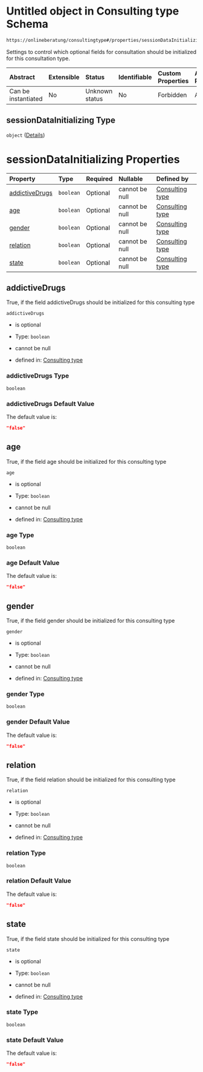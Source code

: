 # Untitled object in Consulting type Schema

```txt
https://onlineberatung/consultingtype#/properties/sessionDataInitializing
```

Settings to control which optional fields for consultation should be initialized for this consultation type.

| Abstract            | Extensible | Status         | Identifiable | Custom Properties | Additional Properties | Access Restrictions | Defined In                                                           |
| :------------------ | :--------- | :------------- | :----------- | :---------------- | :-------------------- | :------------------ | :------------------------------------------------------------------- |
| Can be instantiated | No         | Unknown status | No           | Forbidden         | Allowed               | none                | [consulting-type.json*](consulting-type.json "open original schema") |

## sessionDataInitializing Type

`object` ([Details](consulting-type-properties-sessiondatainitializing.md))

# sessionDataInitializing Properties

| Property                          | Type      | Required | Nullable       | Defined by                                                                                                                                                                                               |
| :-------------------------------- | :-------- | :------- | :------------- | :------------------------------------------------------------------------------------------------------------------------------------------------------------------------------------------------------- |
| [addictiveDrugs](#addictivedrugs) | `boolean` | Optional | cannot be null | [Consulting type](consulting-type-properties-sessiondatainitializing-properties-addictivedrugs.md "https://onlineberatung/consultingtype#/properties/sessionDataInitializing/properties/addictiveDrugs") |
| [age](#age)                       | `boolean` | Optional | cannot be null | [Consulting type](consulting-type-properties-sessiondatainitializing-properties-age.md "https://onlineberatung/consultingtype#/properties/sessionDataInitializing/properties/age")                       |
| [gender](#gender)                 | `boolean` | Optional | cannot be null | [Consulting type](consulting-type-properties-sessiondatainitializing-properties-gender.md "https://onlineberatung/consultingtype#/properties/sessionDataInitializing/properties/gender")                 |
| [relation](#relation)             | `boolean` | Optional | cannot be null | [Consulting type](consulting-type-properties-sessiondatainitializing-properties-relation.md "https://onlineberatung/consultingtype#/properties/sessionDataInitializing/properties/relation")             |
| [state](#state)                   | `boolean` | Optional | cannot be null | [Consulting type](consulting-type-properties-sessiondatainitializing-properties-state.md "https://onlineberatung/consultingtype#/properties/sessionDataInitializing/properties/state")                   |

## addictiveDrugs

True, if the field addictiveDrugs should be initialized for this consulting type

`addictiveDrugs`

*   is optional

*   Type: `boolean`

*   cannot be null

*   defined in: [Consulting type](consulting-type-properties-sessiondatainitializing-properties-addictivedrugs.md "https://onlineberatung/consultingtype#/properties/sessionDataInitializing/properties/addictiveDrugs")

### addictiveDrugs Type

`boolean`

### addictiveDrugs Default Value

The default value is:

```json
"false"
```

## age

True, if the field age should be initialized for this consulting type

`age`

*   is optional

*   Type: `boolean`

*   cannot be null

*   defined in: [Consulting type](consulting-type-properties-sessiondatainitializing-properties-age.md "https://onlineberatung/consultingtype#/properties/sessionDataInitializing/properties/age")

### age Type

`boolean`

### age Default Value

The default value is:

```json
"false"
```

## gender

True, if the field gender should be initialized for this consulting type

`gender`

*   is optional

*   Type: `boolean`

*   cannot be null

*   defined in: [Consulting type](consulting-type-properties-sessiondatainitializing-properties-gender.md "https://onlineberatung/consultingtype#/properties/sessionDataInitializing/properties/gender")

### gender Type

`boolean`

### gender Default Value

The default value is:

```json
"false"
```

## relation

True, if the field relation should be initialized for this consulting type

`relation`

*   is optional

*   Type: `boolean`

*   cannot be null

*   defined in: [Consulting type](consulting-type-properties-sessiondatainitializing-properties-relation.md "https://onlineberatung/consultingtype#/properties/sessionDataInitializing/properties/relation")

### relation Type

`boolean`

### relation Default Value

The default value is:

```json
"false"
```

## state

True, if the field state should be initialized for this consulting type

`state`

*   is optional

*   Type: `boolean`

*   cannot be null

*   defined in: [Consulting type](consulting-type-properties-sessiondatainitializing-properties-state.md "https://onlineberatung/consultingtype#/properties/sessionDataInitializing/properties/state")

### state Type

`boolean`

### state Default Value

The default value is:

```json
"false"
```
